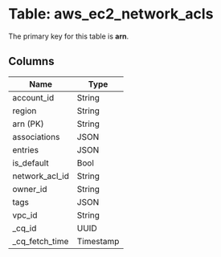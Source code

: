 # Table: aws_ec2_network_acls


The primary key for this table is **arn**.


## Columns
| Name          | Type          |
| ------------- | ------------- |
|account_id|String|
|region|String|
|arn (PK)|String|
|associations|JSON|
|entries|JSON|
|is_default|Bool|
|network_acl_id|String|
|owner_id|String|
|tags|JSON|
|vpc_id|String|
|_cq_id|UUID|
|_cq_fetch_time|Timestamp|